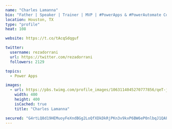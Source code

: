 ```yaml
---
name: "Charles Lamanna"
bio: "Father | Speaker | Trainer | MVP | #PowerApps & #PowerAutomate Community Super User | YouTuber Right-pointing triangle http://youtube.com/c/rezadorrani | Learn - Share - Clockwise rightwards and leftwards open circle arrows"
location: Houston, TX
type: "profile"
heat: 108

website: https://t.co/tAcqSdqguf

twitter:
  username: rezadorrani
  url: https://twitter.com/rezadorrani
  followers: 2129

topics:
  - Power Apps

images:
  - url: https://pbs.twimg.com/profile_images/1063114045270777856/qeT-jpWr_400x400.jpg
    width: 400
    height: 400
    isCached: true
    title: "Charles Lamanna"

secured: "G4rtLQ8d19HEMuoyFeXndBGg2LoQfXDkDkRjPKn3v9kxP6BW6eP0nlbqJ1QAFNZRceeiHl8E4rx+CD5q7MzmDZwYAS4SgCUQjWNsVxQJx5u9+FuJScCC5QEXKVFQbsqwD+qX7PMq97AKhl4JiecVDsqeq6tbT4UvYbAH7OkMlrrwWl2XO+kF31SXeSmxv5NgQvHf3amx25qqenzbi0Xz7+lqD6tp+1hQh79jEsy+XoJUYxT9Hh54uwZafMbFfygd8Hf28FWgI1zr8kUGDvSn9Tpt48kgaZm+dLr3M7TwEdhQ2OofcRMPHsE0AcovcDxn4g6vC0zsKjXsbdqxgJ7ciUprdBN2Iv6Y7iHJNvMunMAX3ZHj7Er+JYaPTjG7dxtMPP3LHVTiayNNN4JRtlGL/6xNK9WBef5oaZMtky1fTcU=;0pnoKE6tfSzxEALVepKUMQ=="
---
```


